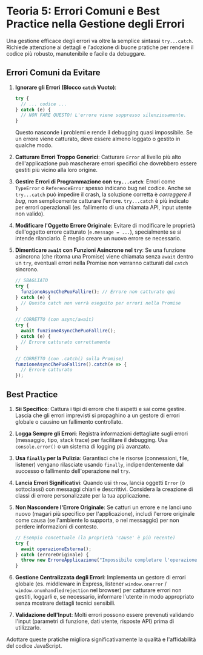 # Teoria 5: Errori Comuni e Best Practice nella Gestione degli Errori

Una gestione efficace degli errori va oltre la semplice sintassi `try...catch`. Richiede attenzione ai dettagli e l'adozione di buone pratiche per rendere il codice più robusto, manutenibile e facile da debuggare.

## Errori Comuni da Evitare

1.  **Ignorare gli Errori (Blocco `catch` Vuoto)**:
    ```javascript
    try {
      // ... codice ...
    } catch (e) {
      // NON FARE QUESTO! L'errore viene soppresso silenziosamente.
    }
    ```
    Questo nasconde i problemi e rende il debugging quasi impossibile. Se un errore viene catturato, deve essere almeno loggato o gestito in qualche modo.

2.  **Catturare Errori Troppo Generici**: Catturare `Error` al livello più alto dell'applicazione può mascherare errori specifici che dovrebbero essere gestiti più vicino alla loro origine.

3.  **Gestire Errori di Programmazione con `try...catch`**: Errori come `TypeError` o `ReferenceError` spesso indicano bug nel codice. Anche se `try...catch` può impedire il crash, la soluzione corretta è *correggere il bug*, non semplicemente catturare l'errore. `try...catch` è più indicato per errori operazionali (es. fallimento di una chiamata API, input utente non valido).

4.  **Modificare l'Oggetto Errore Originale**: Evitare di modificare le proprietà dell'oggetto errore catturato (`e.message = ...`), specialmente se si intende rilanciarlo. È meglio creare un nuovo errore se necessario.

5.  **Dimenticare `await` con Funzioni Asincrone nel `try`**: Se una funzione asincrona (che ritorna una Promise) viene chiamata senza `await` dentro un `try`, eventuali errori nella Promise non verranno catturati dal `catch` sincrono.
    ```javascript
    // SBAGLIATO
    try {
      funzioneAsyncChePuoFallire(); // Errore non catturato qui
    } catch (e) {
      // Questo catch non verrà eseguito per errori nella Promise
    }

    // CORRETTO (con async/await)
    try {
      await funzioneAsyncChePuoFallire();
    } catch (e) {
      // Errore catturato correttamente
    }

    // CORRETTO (con .catch() sulla Promise)
    funzioneAsyncChePuoFallire().catch(e => {
      // Errore catturato
    });
    ```

## Best Practice

1.  **Sii Specifico**: Cattura i tipi di errore che ti aspetti e sai come gestire. Lascia che gli errori imprevisti si propaghino a un gestore di errori globale o causino un fallimento controllato.

2.  **Logga Sempre gli Errori**: Registra informazioni dettagliate sugli errori (messaggio, tipo, stack trace) per facilitare il debugging. Usa `console.error()` o un sistema di logging più avanzato.

3.  **Usa `finally` per la Pulizia**: Garantisci che le risorse (connessioni, file, listener) vengano rilasciate usando `finally`, indipendentemente dal successo o fallimento dell'operazione nel `try`.

4.  **Lancia Errori Significativi**: Quando usi `throw`, lancia oggetti `Error` (o sottoclassi) con messaggi chiari e descrittivi. Considera la creazione di classi di errore personalizzate per la tua applicazione.

5.  **Non Nascondere l'Errore Originale**: Se catturi un errore e ne lanci uno nuovo (magari più specifico per l'applicazione), includi l'errore originale come causa (se l'ambiente lo supporta, o nel messaggio) per non perdere informazioni di contesto.
    ```javascript
    // Esempio concettuale (la proprietà 'cause' è più recente)
    try {
      await operazioneEsterna();
    } catch (erroreOriginale) {
      throw new ErroreApplicazione("Impossibile completare l'operazione X", { cause: erroreOriginale });
    }
    ```

6.  **Gestione Centralizzata degli Errori**: Implementa un gestore di errori globale (es. middleware in Express, listener `window.onerror` / `window.onunhandledrejection` nel browser) per catturare errori non gestiti, loggarli e, se necessario, informare l'utente in modo appropriato senza mostrare dettagli tecnici sensibili.

7.  **Validazione dell'Input**: Molti errori possono essere prevenuti validando l'input (parametri di funzione, dati utente, risposte API) prima di utilizzarlo.

Adottare queste pratiche migliora significativamente la qualità e l'affidabilità del codice JavaScript.